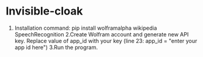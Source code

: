 # Invisible-cloak
1. Installation command:
  pip install wolframalpha wikipedia SpeechRecognition
2.Create Wolfram account and generate new API key. Replace value of app_id with your key (line 23: app_id = "enter your app id here")
3.Run the program.
  
